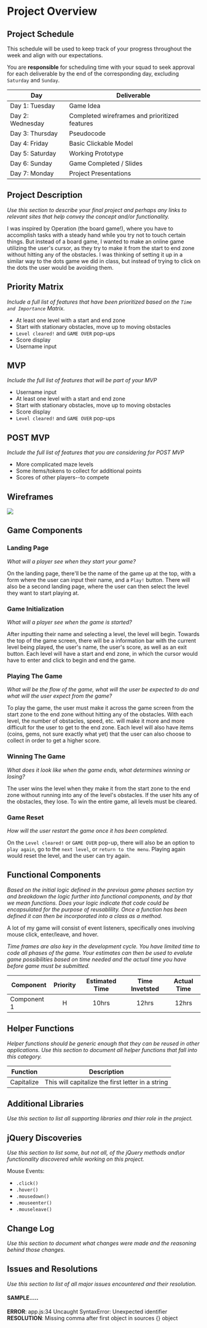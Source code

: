 # Project Overview

## Project Schedule
This schedule will be used to keep track of your progress throughout the week and align with our expectations.  

You are **responsible** for scheduling time with your squad to seek approval for each deliverable by the end of the corresponding day, excluding `Saturday` and `Sunday`.

|  Day | Deliverable |
|---|---|
|Day 1: Tuesday | Game Idea|
|Day 2: Wednesday | Completed wireframes and prioritized features|
|Day 3: Thursday| Pseudocode|
|Day 4: Friday| Basic Clickable Model|
|Day 5: Saturday| Working Prototype|
|Day 6: Sunday| Game Completed / Slides|
|Day 7: Monday| Project Presentations|

## Project Description
*Use this section to describe your final project and perhaps any links to relevant sites that help convey the concept and/or functionality.*

I was inspired by Operation (the board game!), where you have to accomplish tasks with a steady hand while you try not to touch certain things.  But instead of a board game, I wanted to make an online game utilizing the user's cursor, as they try to make it from the start to end zone without hitting any of the obstacles.  I was thinking of setting it up in a similar way to the dots game we did in class, but instead of trying to click on the dots the user would be avoiding them. 

## Priority Matrix
*Include a full list of features that have been prioritized based on the `Time and Importance` Matrix.*

- At least one level with a start and end zone
- Start with stationary obstacles, move up to moving obstacles
- `Level cleared!` and `GAME OVER` pop-ups
- Score display
- Username input

## MVP
*Include the full list of features that will be part of your MVP*

- Username input
- At least one level with a start and end zone
- Start with stationary obstacles, move up to moving obstacles
- Score display
- `Level cleared!` and `GAME OVER` pop-ups

## POST MVP
*Include the full list of features that you are considering for POST MVP*

- More complicated maze levels 
- Some items/tokens to collect for additional points  
- Scores of other players--to compete

## Wireframes 
![](./img/cursorgame-wireframes.jpg) 


## Game Components
### Landing Page
*What will a player see when they start your game?*

On the landing page, there'll be the name of the game up at the top, with a form where the user can input their name, and a `Play!` button.  There will also be a second landing page, where the user can then select the level they want to start playing at.

### Game Initialization
*What will a player see when the game is started?*

After inputting their name and selecting a level, the level will begin.  Towards the top of the game screen, there will be a information bar with the current level being played, the user's name, the user's score, as well as an exit button.  Each level will have a start and end zone, in which the cursor would have to enter and click to begin and end the game.

### Playing The Game
*What will be the flow of the game, what will the user be expected to do and what will the user expect from the game?*

To play the game, the user must make it across the game screen from the start zone to the end zone without hitting any of the obstacles.  With each level, the number of obstacles, speed, etc. will make it more and more difficult for the user to get to the end zone.  Each level will also have items (coins, gems, not sure exactly what yet) that the user can also choose to collect in order to get a higher score.

### Winning The Game
*What does it look like when the game ends, what determines winning or losing?*

The user wins the level when they make it from the start zone to the end zone without running into any of the level's obstacles.  If the user hits any of the obstacles, they lose.  To win the entire game, all levels must be cleared.

### Game Reset
*How will the user restart the game once it has been completed.*

On the `Level cleared!` or `GAME OVER` pop-up, there will also be an option to `play again`, go to the `next level`, or `return to the menu`.  Playing again would reset the level, and the user can try again.


## Functional Components
*Based on the initial logic defined in the previous game phases section try and breakdown the logic further into functional components, and by that we mean functions.  Does your logic indicate that code could be encapsulated for the purpose of reusablility.  Once a function has been defined it can then be incorporated into a class as a method.* 

A lot of my game will consist of event listeners, specifically ones involving mouse click, enter/leave, and hover. 

*Time frames are also key in the development cycle.  You have limited time to code all phases of the game.  Your estimates can then be used to evalute game possibilities based on time needed and the actual time you have before game must be submitted.* 

| Component | Priority | Estimated Time | Time Invetsted | Actual Time |
| --- | :---: |  :---: | :---: | :---: |
| Component 1 | H | 10hrs| 12hrs | 12hrs |

## Helper Functions
*Helper functions should be generic enough that they can be reused in other applications. Use this section to document all helper functions that fall into this category.*

| Function | Description | 
| --- | :---: |  
| Capitalize | This will capitalize the first letter in a string | 

## Additional Libraries
*Use this section to list all supporting libraries and thier role in the project.* 

## jQuery Discoveries
*Use this section to list some, but not all, of the jQuery methods and\or functionality discovered while working on this project.*

Mouse Events:
- `.click()`
- `.hover()`
- `.mousedown()`
- `.mouseenter()`
- `.mouseleave()`

## Change Log
*Use this section to document what changes were made and the reasoning behind those changes.*  

## Issues and Resolutions
*Use this section to list of all major issues encountered and their resolution.*

#### SAMPLE.....
**ERROR**: app.js:34 Uncaught SyntaxError: Unexpected identifier                                
**RESOLUTION**: Missing comma after first object in sources {} object
